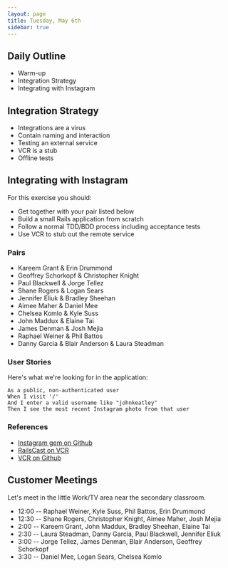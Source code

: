 ```yaml
---
layout: page
title: Tuesday, May 6th
sidebar: true
---
```


## Daily Outline

* Warm-up
* Integration Strategy
* Integrating with Instagram

## Integration Strategy

* Integrations are a virus
* Contain naming and interaction
* Testing an external service
* VCR is a stub
* Offline tests

## Integrating with Instagram

For this exercise you should:

* Get together with your pair listed below
* Build a small Rails application from scratch
* Follow a normal TDD/BDD process including acceptance tests
* Use VCR to stub out the remote service

### Pairs

* Kareem Grant & Erin Drummond
* Geoffrey Schorkopf & Christopher Knight
* Paul Blackwell & Jorge Tellez
* Shane Rogers & Logan Sears
* Jennifer Eliuk & Bradley Sheehan
* Aimee Maher & Daniel Mee
* Chelsea Komlo & Kyle Suss
* John Maddux & Elaine Tai
* James Denman & Josh Mejia
* Raphael Weiner & Phil Battos
* Danny Garcia & Blair Anderson & Laura Steadman

### User Stories

Here's what we're looking for in the application:

```
As a public, non-authenticated user
When I visit '/'
And I enter a valid username like "johnkeatley"
Then I see the most recent Instagram photo from that user
```

### References

* [Instagram gem on Github](https://github.com/Instagram/instagram-ruby-gem)
* [RailsCast on VCR](https://dl.dropboxusercontent.com/u/69001/291-testing-with-vcr.mp4)
* [VCR on Github](https://github.com/vcr/vcr)

## Customer Meetings

Let's meet in the little Work/TV area near the secondary classroom.

* 12:00 -- Raphael Weiner, Kyle Suss, Phil Battos, Erin Drummond
* 12:30 -- Shane Rogers, Christopher Knight, Aimee Maher, Josh Mejia
* 2:00 -- Kareem Grant, John Maddux, Bradley Sheehan, Elaine Tai
* 2:30 -- Laura Steadman, Danny Garcia, Paul Blackwell, Jennifer Eliuk
* 3:00 -- Jorge Tellez, James Denman, Blair Anderson, Geoffrey Schorkopf
* 3:30 -- Daniel Mee, Logan Sears, Chelsea Komlo
